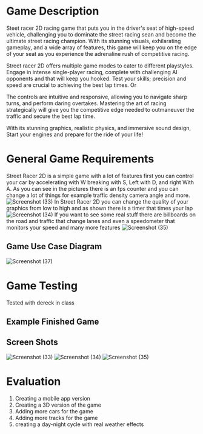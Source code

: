 # Game Description
Steet racer 2D racing game that puts you in the driver's seat of high-speed vehicle, challenging you to dominate the street racing sean and become the ultimate street racing champion. With its stunning visuals, exhilarating gameplay, and a wide array of features, this game will keep you on the edge of your seat as you experience the adrenaline rush of competitive racing.


Street racer 2D offers multiple game modes to cater to different playstyles. Engage in intense single-player racing, complete with challenging AI opponents and that will keep you hooked. Test your skills; precision and speed are crucial to achieving the best lap times. Or 

The controls are intuitive and responsive, allowing you to navigate sharp turns, and perform daring overtakes. Mastering the art of racing strategically will give you the competitive edge needed to outmaneuver the traffic and secure the best lap time.

With its stunning graphics, realistic physics, and immersive sound design,  Start your engines and prepare for the ride of your life!
# General Game Requirements
Street Racer 2D is a simple game with a lot of features first you can control your car by accelerating with W breaking with S, Left with D, and right With A. As you can see in the pictures there is an fps counter and you can change a lot of things for example traffic density camera angle and more. 
![Screenshot (33)](https://github.com/Carlover21/APP06-The-game/assets/82425897/944ab377-0dd6-464a-89bf-265431059758)
In Street Racer 2D you can change the quality of your graphics from low to high and as shown there is a timer that times your lap
![Screenshot (34)](https://github.com/Carlover21/APP06-The-game/assets/82425897/78fe5fc8-f3e6-44eb-91f1-fcd495e4f30e)
If you want to see some real stuff there are billboards on the road and traffic that change lanes and even a speedometer that monitors your speed and many more features
![Screenshot (35)](https://github.com/Carlover21/APP06-The-game/assets/82425897/d2b7dc86-c260-4bff-aa9d-eaf0ececfaa9)



## Game Use Case Diagram 
![Screenshot (37)](https://github.com/Carlover21/APP06-The-game/assets/82425897/645f7341-c9c8-4721-b19c-e96e801c62bf)



# Game Testing
Tested with dereck in class
## Example Finished Game


## Screen Shots
![Screenshot (33)](https://github.com/Carlover21/APP06-The-game/assets/82425897/91f761c6-edc8-466c-b69f-c687561945a9)
![Screenshot (34)](https://github.com/Carlover21/APP06-The-game/assets/82425897/a61aea2c-b2ca-4d65-80ff-95018c3a7405)
![Screenshot (35)](https://github.com/Carlover21/APP06-The-game/assets/82425897/3b43dfb4-f12a-4fea-93ac-254e6f7fee4c)

# Evaluation
1. Creating a mobile app version
2. Creating a 3D version of the game 
3. Adding more cars for the game
4. Adding more tracks for the game
5. creating a day-night cycle with real weather effects
